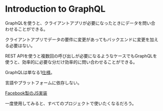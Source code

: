 Introduction to GraphQL
===

GraphQLを使うと、クライアントアプリが必要になったときにデータを問い合わせることができる。

クライアントアプリでデータの要件に変更があってもバックエンドに変更を加える必要はない。

REST APIを使うと複数回の呼び出しが必要になるようなケースでもGraphQLを使うと、効率的に必要な分だけ効率的に問い合わせることができる。

GraphQLは単なる1[仕様](http://facebook.github.io/graphql/)。

言語やプラットフォームに依存しない。

[Facebook製のJS実装](https://github.com/graphql/graphql-js)

一度使用してみると、すべてのプロジェクトで使いたくなるだろう。
